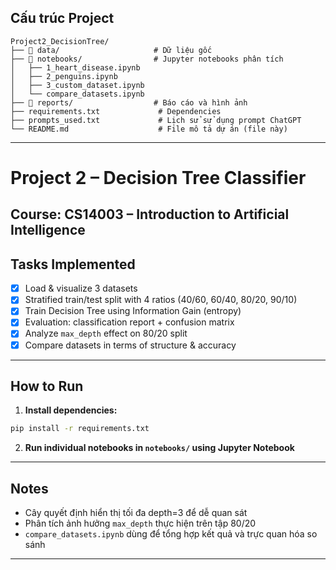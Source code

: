 ## Cấu trúc Project
```
Project2_DecisionTree/
├── 📁 data/                     # Dữ liệu gốc
├── 📁 notebooks/                # Jupyter notebooks phân tích
│   ├── 1_heart_disease.ipynb
│   ├── 2_penguins.ipynb
│   ├── 3_custom_dataset.ipynb
│   └── compare_datasets.ipynb
├── 📁 reports/                  # Báo cáo và hình ảnh
├── requirements.txt             # Dependencies
├── prompts_used.txt             # Lịch sử sử dụng prompt ChatGPT
└── README.md                    # File mô tả dự án (file này)
```

---

# Project 2 – Decision Tree Classifier

## Course: CS14003 – Introduction to Artificial Intelligence

## Tasks Implemented
- [x] Load & visualize 3 datasets
- [x] Stratified train/test split with 4 ratios (40/60, 60/40, 80/20, 90/10)
- [x] Train Decision Tree using Information Gain (entropy)
- [x] Evaluation: classification report + confusion matrix
- [x] Analyze `max_depth` effect on 80/20 split
- [x] Compare datasets in terms of structure & accuracy

---

## How to Run
1. **Install dependencies:**
```bash
pip install -r requirements.txt
```
2. **Run individual notebooks in `notebooks/` using Jupyter Notebook**

---

## Notes
- Cây quyết định hiển thị tối đa depth=3 để dễ quan sát
- Phân tích ảnh hưởng `max_depth` thực hiện trên tập 80/20
- `compare_datasets.ipynb` dùng để tổng hợp kết quả và trực quan hóa so sánh

---

